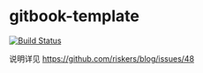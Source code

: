 # gitbook-template

[![Build Status](https://app.travis-ci.com/zhangjun/gitbook.svg?branch=main)](https://app.travis-ci.com/zhangjun/gitbook)

说明详见 https://github.com/riskers/blog/issues/48
